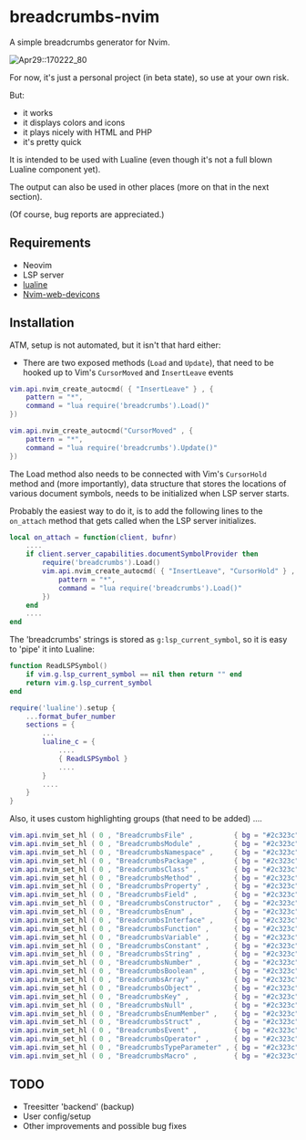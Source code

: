 # breadcrumbs-nvim

A simple breadcrumbs generator for Nvim.

![Apr29::170222_80](https://user-images.githubusercontent.com/39658013/235310933-048ccff0-270d-4c64-98f0-eeb489ed4abf.png)

For now, it's just a personal project (in beta state), so use at your own risk.

But:

- it works
- it displays colors and icons
- it plays nicely with HTML and PHP
- it's pretty quick

It is intended to be used with Lualine (even though it's not a full blown Lualine component yet).

The output can also be used in other places (more on that in the next section).

(Of course, bug reports are appreciated.)

## Requirements

- Neovim
- LSP server
- [lualine](https://github.com/nvim-lualine/lualine.nvim)
- [Nvim-web-devicons](https://github.com/nvim-tree/nvim-web-devicons)

## Installation

ATM, setup is not automated, but it isn't that hard either:

- There are two exposed methods (`Load` and `Update`), that need to be hooked up to Vim's `CursorMoved` and `InsertLeave` events

```lua
vim.api.nvim_create_autocmd( { "InsertLeave" } , {
	pattern = "*",
	command = "lua require('breadcrumbs').Load()"
})

vim.api.nvim_create_autocmd("CursorMoved" , {
	pattern = "*",
	command = "lua require('breadcrumbs').Update()"
})
```

The Load method also needs to be connected with Vim's `CursorHold` method and (more importantly), data structure that stores the locations of various document symbols, needs to be initialized when LSP server starts.

Probably the easiest way to do it, is to add the following lines to the `on_attach` method that gets called when the LSP server initializes.

```lua
local on_attach = function(client, bufnr)
	....
	if client.server_capabilities.documentSymbolProvider then
		require('breadcrumbs').Load()
		vim.api.nvim_create_autocmd( { "InsertLeave", "CursorHold" } , {
			pattern = "*",
			command = "lua require('breadcrumbs').Load()"
		})
	end
	....
end
```

The 'breadcrumbs' strings is stored as `g:lsp_current_symbol`, so it is easy to 'pipe' it into Lualine:

```lua
function ReadLSPSymbol()
	if vim.g.lsp_current_symbol == nil then return "" end
	return vim.g.lsp_current_symbol
end

require('lualine').setup {
	...format_bufer_number
	sections = {
		...
		lualine_c = {
			....
			{ ReadLSPSymbol }
			....
		}
		....
	}
}
```

Also, it uses custom highlighting groups (that need to be added) ....

```lua
vim.api.nvim_set_hl ( 0 , "BreadcrumbsFile" ,          { bg = "#2c323c" , fg = "#7fc29b" } )
vim.api.nvim_set_hl ( 0 , "BreadcrumbsModule" ,        { bg = "#2c323c" , fg = "#7fc29b" } )
vim.api.nvim_set_hl ( 0 , "BreadcrumbsNamespace" ,     { bg = "#2c323c" , fg = "#80a0f0" } )
vim.api.nvim_set_hl ( 0 , "BreadcrumbsPackage" ,       { bg = "#2c323c" , fg = "#80a0f0" } )
vim.api.nvim_set_hl ( 0 , "BreadcrumbsClass" ,         { bg = "#2c323c" , fg = "#f0a080" } )
vim.api.nvim_set_hl ( 0 , "BreadcrumbsMethod" ,        { bg = "#2c323c" , fg = "#80a0f0" } )
vim.api.nvim_set_hl ( 0 , "BreadcrumbsProperty" ,      { bg = "#2c323c" , fg = "#80a0f0" } )
vim.api.nvim_set_hl ( 0 , "BreadcrumbsField" ,         { bg = "#2c323c" , fg = "#80a0f0" } )
vim.api.nvim_set_hl ( 0 , "BreadcrumbsConstructor" ,   { bg = "#2c323c" , fg = "#80a0f0" } )
vim.api.nvim_set_hl ( 0 , "BreadcrumbsEnum" ,          { bg = "#2c323c" , fg = "#80a0f0" } )
vim.api.nvim_set_hl ( 0 , "BreadcrumbsInterface" ,     { bg = "#2c323c" , fg = "#80a0f0" } )
vim.api.nvim_set_hl ( 0 , "BreadcrumbsFunction" ,      { bg = "#2c323c" , fg = "#80a0f0" } )
vim.api.nvim_set_hl ( 0 , "BreadcrumbsVariable" ,      { bg = "#2c323c" , fg = "#80a0f0" } )
vim.api.nvim_set_hl ( 0 , "BreadcrumbsConstant" ,      { bg = "#2c323c" , fg = "#80a0f0" } )
vim.api.nvim_set_hl ( 0 , "BreadcrumbsString" ,        { bg = "#2c323c" , fg = "#80a0f0" } )
vim.api.nvim_set_hl ( 0 , "BreadcrumbsNumber" ,        { bg = "#2c323c" , fg = "#f49fbc" } )
vim.api.nvim_set_hl ( 0 , "BreadcrumbsBoolean" ,       { bg = "#2c323c" , fg = "#b480f0" } )
vim.api.nvim_set_hl ( 0 , "BreadcrumbsArray" ,         { bg = "#2c323c" , fg = "#c0d0f7" } )
vim.api.nvim_set_hl ( 0 , "BreadcrumbsObject" ,        { bg = "#2c323c" , fg = "#80a0f0" } )
vim.api.nvim_set_hl ( 0 , "BreadcrumbsKey" ,           { bg = "#2c323c" , fg = "#80a0f0" } )
vim.api.nvim_set_hl ( 0 , "BreadcrumbsNull" ,          { bg = "#2c323c" , fg = "#80a0f0" } )
vim.api.nvim_set_hl ( 0 , "BreadcrumbsEnumMember" ,    { bg = "#2c323c" , fg = "#80a0f0" } )
vim.api.nvim_set_hl ( 0 , "BreadcrumbsStruct" ,        { bg = "#2c323c" , fg = "#f49fbc" } )
vim.api.nvim_set_hl ( 0 , "BreadcrumbsEvent" ,         { bg = "#2c323c" , fg = "#80a0f0" } )
vim.api.nvim_set_hl ( 0 , "BreadcrumbsOperator" ,      { bg = "#2c323c" , fg = "#80a0f0" } )
vim.api.nvim_set_hl ( 0 , "BreadcrumbsTypeParameter" , { bg = "#2c323c" , fg = "#80a0f0" } )
vim.api.nvim_set_hl ( 0 , "BreadcrumbsMacro" ,         { bg = "#2c323c" , fg = "#80a0f0" } )
```

## TODO

- Treesitter 'backend' (backup)
- User config/setup
- Other improvements and possible bug fixes
